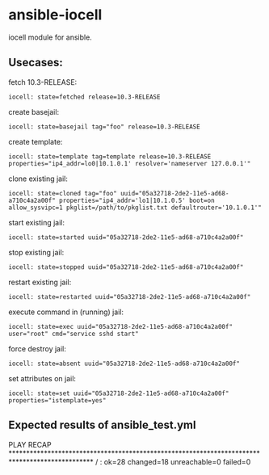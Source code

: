 ansible-iocell
==============

iocell module for ansible.

Usecases:
---------

fetch 10.3-RELEASE:
```
iocell: state=fetched release=10.3-RELEASE
```

create basejail:
```
iocell: state=basejail tag="foo" release=10.3-RELEASE
```

create template:
```
iocell: state=template tag=template release=10.3-RELEASE properties="ip4_addr=lo0|10.1.0.1' resolver='nameserver 127.0.0.1'"
```


clone existing jail:
```
iocell: state=cloned tag="foo" uuid="05a32718-2de2-11e5-ad68-a710c4a2a00f" properties="ip4_addr='lo1|10.1.0.5' boot=on allow_sysvipc=1 pkglist=/path/to/pkglist.txt defaultrouter='10.1.0.1'"
```
start existing jail:
```
iocell: state=started uuid="05a32718-2de2-11e5-ad68-a710c4a2a00f"
```
stop existing jail:
```
iocell: state=stopped uuid="05a32718-2de2-11e5-ad68-a710c4a2a00f"
```
restart existing jail:
```
iocell: state=restarted uuid="05a32718-2de2-11e5-ad68-a710c4a2a00f"
```
execute command in (running) jail:
```
iocell: state=exec uuid="05a32718-2de2-11e5-ad68-a710c4a2a00f" user="root" cmd="service sshd start"
```
force destroy jail:
```
iocell: state=absent uuid="05a32718-2de2-11e5-ad68-a710c4a2a00f"
```
set attributes on jail:
```
iocell: state=set uuid="05a32718-2de2-11e5-ad68-a710c4a2a00f" properties="istemplate=yes"
```

Expected results of ansible\_test.yml
-------------------------------------

PLAY RECAP ***********************************************************************************************
/                          : ok=28   changed=18   unreachable=0    failed=0
